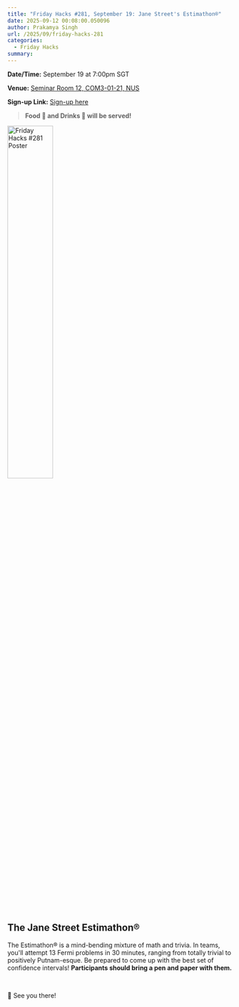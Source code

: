 ```yaml
---
title: "Friday Hacks #281, September 19: Jane Street's Estimathon®"
date: 2025-09-12 00:08:00.050096
author: Prakamya Singh
url: /2025/09/friday-hacks-281
categories:
  - Friday Hacks
summary: 
---
```


**Date/Time:** September 19 at 7:00pm SGT

**Venue:** [Seminar Room 12, COM3-01-21, NUS](https://nusmods.com/venues/COM3-01-21)

**Sign-up Link:** [Sign-up here](https://hckr.cc/fh-281-signup)


> **Food 🍕 and Drinks 🧋 will be served!**

<img src="/img/2025/fh/281.jpeg" alt="Friday Hacks #281 Poster" style="width: 45%;" />

<br>

## The Jane Street Estimathon®

The Estimathon® is a mind-bending mixture of math and trivia. In teams, you'll attempt 13 Fermi problems in 30 minutes, ranging from totally trivial to positively Putnam-esque. Be prepared to come up with the best set of confidence intervals! **Participants should bring a pen and paper with them.**

<br>

👋 See you there!
